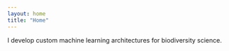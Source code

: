 ```yaml
---
layout: home
title: "Home"
---
```


I develop custom machine learning architectures for biodiversity science.



